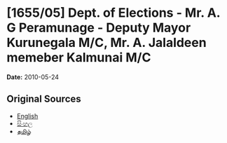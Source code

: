 # [1655/05] Dept. of Elections - Mr. A. G Peramunage - Deputy Mayor Kurunegala M/C, Mr. A. Jalaldeen memeber Kalmunai M/C

**Date:** 2010-05-24

## Original Sources

- [English](https://documents.gov.lk/view/extra-gazettes/2010/5/1655-05_E.pdf)
- [සිංහල](https://documents.gov.lk/view/extra-gazettes/2010/5/1655-05_S.pdf)
- [தமிழ்](https://documents.gov.lk/view/extra-gazettes/2010/5/1655-05_T.pdf)
